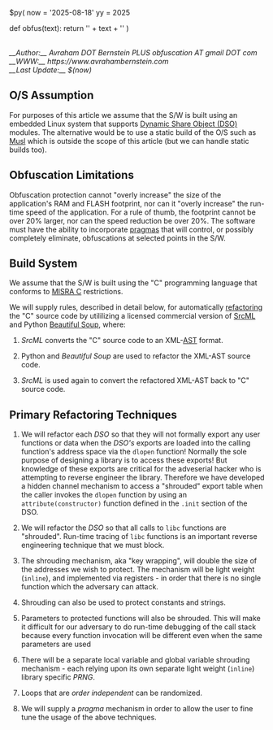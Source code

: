 $py(
now = '2025-08-18'
yy = 2025

def obfus(text):
	return '<span class="hide">' + text + '</span>'
)

<address markdown="1">
<br/>__Author:__ Avraham DOT Bernstein PLUS obfuscation AT gmail DOT com
<br/>__WWW:__ https://www.avrahambernstein.com
<br/>__Last Update:__ $(now) 
</address>

## O/S Assumption

For purposes of this article we assume that the S/W is built using an embedded Linux system that supports [Dynamic Share Object (DSO)](https://www3.risc.jku.at/education/courses/ws2003/intropar/origin-new/MproCplrDbx_TG/sgi_html/ch03.html) modules. The alternative would be to use a static build of the O/S such as [Musl](https://musl.libc.org/) which is outside the scope of this article (but we can handle static builds too).

## Obfuscation Limitations

Obfuscation protection cannot "overly increase" the size of the application's RAM and FLASH footprint, nor can it "overly increase" the run-time speed of the application. For a rule of thumb, the footprint cannot be over 20% larger, nor can the speed reduction be over 20%. The software must have the ability to incorporate [pragmas](https://stackoverflow.com/questions/232785/use-of-pragma-in-c) that will control, or possibly completely eliminate, obfuscations at selected points in the S/W.

## Build System

We assume that the S/W is built using the "C" programming language that conforms to [MISRA C]( https://en.wikipedia.org/wiki/MISRA_C ) restrictions.

We will supply rules, described in detail below, for automatically [refactoring]( https://en.wikipedia.org/wiki/Code_refactoring ) the "C" source code by utililizing a licensed commercial version of [SrcML](https://www.srcml.org/) and Python [Beautiful Soup]( https://beautiful-soup-4.readthedocs.io/en/latest/ ), where:

1. _SrcML_ converts the "C" source code to an XML-[AST]( https://en.wikipedia.org/wiki/Abstract_syntax_tree ) format.

2. Python and _Beautiful Soup_ are used to refactor the XML-AST source code.

3. _SrcML_ is used again to convert the refactored XML-AST back to "C" source code.

## Primary Refactoring Techniques

1. We will refactor each _DSO_ so that they will not formally export any user functions or data when the _DSO's_ exports are loaded into the calling function's address space via the `dlopen` function! Normally the sole purpose of designing a library is to access these exports! But knowledge of these exports are critical for the adveserial hacker who is attempting to reverse engineer the library. Therefore we have developed a hidden channel mechanism to access a "shrouded" export table when the caller invokes the `dlopen` function by using an `attribute(constructor)` function defined in the `.init` section of the DSO. 

2. We will refactor the _DSO_ so that all calls to `libc` functions are "shrouded". Run-time tracing of `libc` functions is an important reverse engineering technique that we must block.

3. The shrouding mechanism, aka "key wrapping", will double the size of the addresses we wish to protect. The mechanism will be light weight (`inline`), and implemented via registers - in order that there is no single function which the adversary can attack.

4. Shrouding can also be used to protect constants and strings.

5. Parameters to protected functions will also be shrouded. This will make it difficult for our adversary to do run-time debugging of the call stack because every function invocation will be different even when the same parameters are used

6. There will be a separate local variable and global variable shrouding mechanism - each relying upon its own separate light weight (`inline`) library specific _PRNG_.

7. Loops that are _order independent_ can be randomized.

8. We will supply a _pragma_ mechanism in order to allow the user to fine tune the usage of the above techniques.

